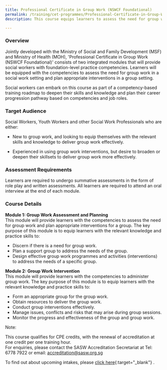 ```yaml
---
title: Professional Certificate in Group Work (NSWCF Foundational)
permalink: /training/cet-programmes/Professional-Certificate-in-Group-Work-(NSWCF-Foundational)/
description: This course equips learners to assess the need for group work in a social service setting and to plan appropriate group intervention.

---
```


### **Overview**

Jointly developed with the Ministry of Social and Family Development (MSF) and Ministry of Health (MOH), 'Professional Certificate in Group Work (NSWCF Foundational)' consists of two integrated modules that will provide social workers with foundation-level practice competencies. Learners will be equipped with the competencies to assess the need for group work in a social work setting and plan appropriate interventions in a group setting.  

Social workers can embark on this course as part of a competency-based training roadmap to deepen their skills and knowledge and plan their career progression pathway based on competencies and job roles.  
  
### **Target Audience**  

Social Workers, Youth Workers and other Social Work Professionals who are either:

-	New to group work, and looking to equip themselves with the relevant skills and knowledge to deliver group work effectively.

-	Experienced in using group work interventions, but desire to broaden or deepen their skillsets to deliver group work more effectively.

### **Assessment Requirements**

Learners are required to undergo summative assessments in the form of role play and written assessments. All learners are required to attend an oral interview at the end of each module.

### **Course Details**

**Module 1: Group Work Assessment and Planning**  
This module will provide learners with the competencies to assess the need for group work and plan appropriate interventions for a group. The key purpose of this module is to equip learners with the relevant knowledge and practice skills to:

-   Discern if there is a need for group work.
-   Plan a support group to address the needs of the group.
-   Design effective group work programmes and activities (interventions) to address the needs of a specific group.

**Module 2: Group Work Intervention**  
This module will provide learners with the competencies to administer group work. The key purpose of this module is to equip learners with the relevant knowledge and practice skills to:

-   Form an appropriate group for the group work.
-   Obtain resources to deliver the group work.
-   Conduct group interventions effectively.
- Manage issues, conflicts and risks that may arise during group sessions.
- Monitor the progress and effectiveness of the group and group work.

Note:    

This course qualifies for CPE credits, with the renewal of accreditation at one credit per one training hour.  
For enquiries, please contact the SASW Accreditation Secretariat at Tel: 6778 7922 or email: <accreditation@sasw.org.sg> 
  
To find out about upcoming intakes, please  [click here](https://e-services.ncss.gov.sg/Training/Course/TemplateSearch?Keyword=Professional+Certificate+in+Group+Work){:target="_blank"}   .
